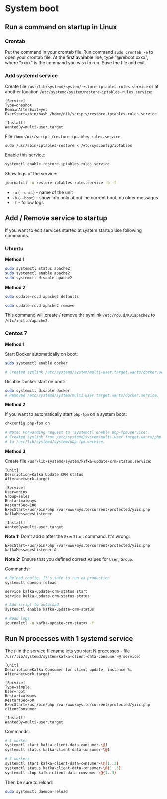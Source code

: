 # System boot

## Run a command on startup in Linux

### Crontab

Put the command in your crontab file. Run command `sudo crontab -e` to open your crontab file.
At the first available line, type "@reboot xxxx", where "xxxx" is the command you wish to run. Save the file and exit.

### Add systemd service

Create file `/usr/lib/systemd/system/restore-iptables-rules.service` or at another location `/etc/systemd/system/restore-iptables-rules.service`:

```service
[Service]
Type=oneshot
RemainAfterExit=yes
ExecStart=/bin/bash /home/nik/scripts/restore-iptables-rules.service

[Install]
WantedBy=multi-user.target
```
File `/home/nik/scripts/restore-iptables-rules.service`:

```
sudo /usr/sbin/iptables-restore < /etc/sysconfig/iptables
```

Enable this service:

```bash
systemctl enable restore-iptables-rules.service
```

Show logs of the service:

```bash
journalctl -u restore-iptables-rules.service -b -f
```

- `-u` (`--unit`) - name of the unit 
- `-b` (`--boot`) - show info only about the current boot, no older messages
- `-f` - follow logs

## Add / Remove service to startup

If you want to edit services started at system startup use following commands.

### Ubuntu

**Method 1**

```bash
sudo systemctl status apache2
sudo systemctl enable apache2
sudo systemctl disable apache2
```

**Method 2**

```bash
sudo update-rc.d apache2 defaults

sudo update-rc.d apache2 remove
```

This command will create / remove the symlink `/etc/rc0.d/K01apache2` to `/etc/init.d/apache2`.

### Centos 7

**Method 1**

Start Docker automatically on boot:

```bash
sudo systemctl enable docker

# Created symlink /etc/systemd/system/multi-user.target.wants/docker.service → /usr/lib/systemd/system/docker.service.
```

Disable Docker start on boot:

```bash
sudo systemctl disable docker
# Removed /etc/systemd/system/multi-user.target.wants/docker.service.
```

**Method 2**

If you want to automatically start `php-fpm` on a system boot:

```bash
chkconfig php-fpm on

# Note: Forwarding request to 'systemctl enable php-fpm.service'.
# Created symlink from /etc/systemd/system/multi-user.target.wants/php-fpm.service 
# to /usr/lib/systemd/system/php-fpm.service.
```

**Method 3**

Create file `/usr/lib/systemd/system/kafka-update-crm-status.service`:

```service
[Unit]
Description=Kafka Update CRM status
After=network.target

[Service]
User=nginx
Group=sales
Restart=always
RestartSec=100
ExecStart=/usr/bin/php /var/www/mysite/current/protected/yiic.php kafkaMessagesListener

[Install]
WantedBy=multi-user.target
```

**Note 1:** Don't add `&` after the `ExecStart` command. It's wrong:
```service
ExecStart=/usr/bin/php /var/www/mysite/current/protected/yiic.php kafkaMessagesListener &
```
**Note 2:** Ensure that you defined correct values for `User`, `Group`.

Commands:

```bash
# Reload config. It's safe to run on production
systemctl daemon-reload

service kafka-update-crm-status start
service kafka-update-crm-status status

# Add script to autoload
systemctl enable kafka-update-crm-status

# Read logs
journalctl -u kafka-update-crm-status -f
```

## Run N processes with 1 systemd service

The `@` in the service filename lets you start N processes - file `/usr/lib/systemd/system/kafka-client-data-consumer-@.service`:

```service
[Unit]
Description=Kafka Consumer for client update, instance %i
After=network.target

[Service]
Type=simple
User=root
Restart=always
RestartSec=60
ExecStart=/usr/bin/php /var/www/mysite/current/protected/yiic.php clientConsumer

[Install]
WantedBy=multi-user.target
```
Commands:

```bash
# 1 worker
systemctl start kafka-client-data-consumer-\@1
systemctl status kafka-client-data-consumer-\@1

# 3 workers
systemctl start kafka-client-data-consumer-\@{1..3}
systemctl status kafka-client-data-consumer-\@{1..3}
systemctl stop kafka-client-data-consumer-\@{1..3}
```

Then be sure to reload:

```bash
sudo systemctl daemon-reload
```
